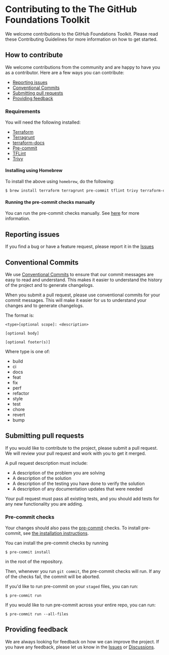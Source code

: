 # Contributing to the The GitHub Foundations Toolkit

We welcome contributions to the GitHub Foundations Toolkit. Please read these Contributing Guidelines for more information on how to get started.

## How to contribute

We welcome contributions from the community and are happy to have you as a contributor. Here are a few ways you can contribute:

- [Reporting issues](#reporting-issues)
- [Conventional Commits](#conventional-commits)
- [Submitting pull requests](#submitting-pull-requests)
- [Providing feedback](#providing-feedback)

### Requirements

You will need the following installed:
- [Terraform](https://developer.hashicorp.com/terraform/install)
- [Terragrunt](https://terragrunt.gruntwork.io/docs/getting-started/install/)
- [terraform-docs](https://github.com/terraform-docs/terraform-docs#installation)
- [Pre-commit](#pre-commit-checks)
- [TFLint](https://github.com/terraform-linters/tflint)
- [Trivy](https://aquasecurity.github.io/trivy/v0.49/getting-started/installation/)

#### Installing using Homebrew

To install the above using `homebrew`, do the following:

```bash
$ brew install terraform terragrunt pre-commit tflint trivy terraform-docs
```

#### Running the pre-commit checks manually

You can run the pre-commit checks manually. See [here](#pre-commit-checks) for more information.


## Reporting issues

If you find a bug or have a feature request, please report it in the [Issues](https://github.com/FociSolutions/github-foundations/issues)

## Conventional Commits

We use [Conventional Commits](https://www.conventionalcommits.org/en/v1.0.0/) to ensure that our commit messages are easy to read and understand. This makes it easier to understand the history of the project and to generate changelogs.

When you submit a pull request, please use conventional commits for your commit messages. This will make it easier for us to understand your changes and to generate changelogs.

The format is:

```
<type>[optional scope]: <description>

[optional body]

[optional footer(s)]
```

Where type is one of:
 - build
 - ci
 - docs
 - feat
 - fix
 - perf
 - refactor
 - style
 - test
 - chore
 - revert
 - bump

## Submitting pull requests

If you would like to contribute to the project, please submit a pull request. We will review your pull request and work with you to get it merged.

A pull request description must include:
* A description of the problem you are solving
* A description of the solution
* A description of the testing you have done to verify the solution
* A description of any documentation updates that were needed

Your pull request must pass all existing tests, and you should add tests for any new functionality you are adding.

### Pre-commit checks

Your changes should also pass the [pre-commit](pre-commit.com) checks. To install pre-commit, see [the installation instructions](https://pre-commit.com/index.html#install).

You can install the pre-commit checks by running

```
$ pre-commit install
```

in the root of the repository.

Then, whenever you run `git commit`, the pre-commit checks will run. If any of the checks fail, the commit will be aborted.

If you'd like to run pre-commit on your `staged` files, you can run:

```
$ pre-commit run
```

If you would like to run pre-commit across your entire repo, you can run:

```
$ pre-commit run --all-files
```
## Providing feedback

We are always looking for feedback on how we can improve the project. If you have any feedback, please let us know in the [Issues](https://github.com/FociSolutions/github-foundations/issues) or [Discussions](https://github.com/FociSolutions/github-foundations/discussions).
